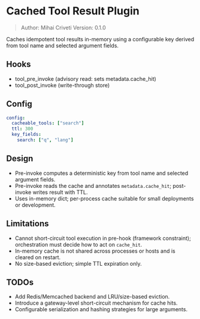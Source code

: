 # Cached Tool Result Plugin

> Author: Mihai Criveti
> Version: 0.1.0

Caches idempotent tool results in-memory using a configurable key derived from tool name and selected argument fields.

## Hooks
- tool_pre_invoke (advisory read: sets metadata.cache_hit)
- tool_post_invoke (write-through store)

## Config
```yaml
config:
  cacheable_tools: ["search"]
  ttl: 300
  key_fields:
    search: ["q", "lang"]
```

## Design
- Pre-invoke computes a deterministic key from tool name and selected argument fields.
- Pre-invoke reads the cache and annotates `metadata.cache_hit`; post-invoke writes result with TTL.
- Uses in-memory dict; per-process cache suitable for small deployments or development.

## Limitations
- Cannot short-circuit tool execution in pre-hook (framework constraint); orchestration must decide how to act on `cache_hit`.
- In-memory cache is not shared across processes or hosts and is cleared on restart.
- No size-based eviction; simple TTL expiration only.

## TODOs
- Add Redis/Memcached backend and LRU/size-based eviction.
- Introduce a gateway-level short-circuit mechanism for cache hits.
- Configurable serialization and hashing strategies for large arguments.
